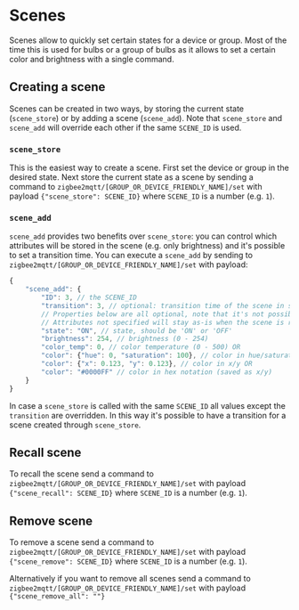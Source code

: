 ---
---
# Scenes
Scenes allow to quickly set certain states for a device or group.
Most of the time this is used for bulbs or a group of bulbs as it allows to set a certain color and brightness with a single command.

## Creating a scene
Scenes can be created in two ways, by storing the current state (`scene_store`) or by adding a scene (`scene_add`). Note that `scene_store` and `scene_add` will override each other if the same `SCENE_ID` is used.

### `scene_store`
This is the easiest way to create a scene. First set the device or group in the desired state. Next store the current state as a scene by sending a command to `zigbee2mqtt/[GROUP_OR_DEVICE_FRIENDLY_NAME]/set` with payload `{"scene_store": SCENE_ID}` where `SCENE_ID` is a number (e.g. `1`).

### `scene_add`
`scene_add` provides two benefits over `scene_store`: you can control which attributes will be stored in the scene (e.g. only brightness) and it's possible to set a transition time. You can execute a `scene_add` by sending to `zigbee2mqtt/[GROUP_OR_DEVICE_FRIENDLY_NAME]/set` with payload:

```js
{
    "scene_add": {
        "ID": 3, // the SCENE_ID
        "transition": 3, // optional: transition time of the scene in seconds (default = 0 seconds)
        // Properties below are all optional, note that it's not possible to use both 'color_temp' and 'color'
        // Attributes not specified will stay as-is when the scene is recalled.
        "state": "ON", // state, should be 'ON' or 'OFF'
        "brightness": 254, // brightness (0 - 254)
        "color_temp": 0, // color temperature (0 - 500) OR
        "color": {"hue": 0, "saturation": 100}, // color in hue/saturation (if both hue, saturation, x, and y are specifies x/y is used) OR
        "color": {"x": 0.123, "y": 0.123}, // color in x/y OR
        "color": "#0000FF" // color in hex notation (saved as x/y)
    }
}
```

In case a `scene_store` is called with the same `SCENE_ID` all values except the `transition` are overridden. In this way it's possible to have a transition for a scene created through `scene_store`.

## Recall scene
To recall the scene send a command to `zigbee2mqtt/[GROUP_OR_DEVICE_FRIENDLY_NAME]/set` with payload `{"scene_recall": SCENE_ID}` where `SCENE_ID` is a number (e.g. `1`).

## Remove scene
To remove a scene send a command to `zigbee2mqtt/[GROUP_OR_DEVICE_FRIENDLY_NAME]/set` with payload `{"scene_remove": SCENE_ID}` where `SCENE_ID` is a number (e.g. `1`).

Alternatively if you want to remove all scenes send a command to `zigbee2mqtt/[GROUP_OR_DEVICE_FRIENDLY_NAME]/set` with payload `{"scene_remove_all": ""}`
